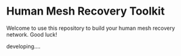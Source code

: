 # Human Mesh Recovery Toolkit
Welcome to use this repository to build your human mesh recovery network. Good luck!

developing....

